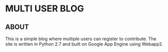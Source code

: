 MULTI USER BLOG
================


ABOUT
----------------
This is a simple blog where multiple users can register to contribute.
The site is written in Python 2.7 and built on Google App Engine using Webapp2.
